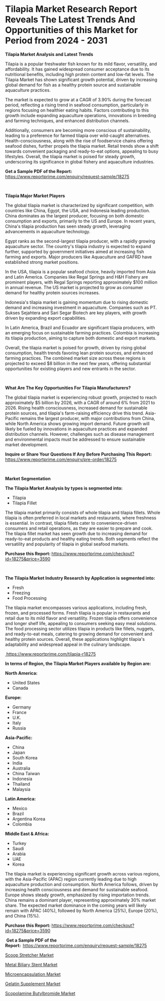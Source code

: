 <p><h1>Tilapia Market Research Report Reveals The Latest Trends And Opportunities of this Market for Period from 2024 - 2031</h1></p><p><strong>Tilapia Market Analysis and Latest Trends</strong></p>
<p><p>Tilapia is a popular freshwater fish known for its mild flavor, versatility, and affordability. It has gained widespread consumer acceptance due to its nutritional benefits, including high protein content and low-fat levels. The Tilapia Market has shown significant growth potential, driven by increasing global demand for fish as a healthy protein source and sustainable aquaculture practices. </p><p>The market is expected to grow at a CAGR of 3.90% during the forecast period, reflecting a rising trend in seafood consumption, particularly in regions focusing on healthier eating habits. Factors contributing to this growth include expanding aquaculture operations, innovations in breeding and farming techniques, and enhanced distribution channels. </p><p>Additionally, consumers are becoming more conscious of sustainability, leading to a preference for farmed tilapia over wild-caught alternatives. Health-consciousness, along with the rise of foodservice chains offering seafood dishes, further propels the tilapia market. Retail trends show a shift towards convenient packaging and ready-to-eat options, appealing to busy lifestyles. Overall, the tilapia market is poised for steady growth, underscoring its significance in global fishery and aquaculture industries.</p></p>
<p><strong>Get a Sample PDF of the Report:&nbsp;</strong> <a href="https://www.reportprime.com/enquiry/request-sample/18275?utm_campaign=121&utm_medium=2&utm_source=Github&utm_content=ia&utm_term=21112024&utm_id=tilapia">https://www.reportprime.com/enquiry/request-sample/18275</a></p>
<p>&nbsp;</p>
<p><strong>Tilapia Major Market Players</strong></p>
<p><p>The global tilapia market is characterized by significant competition, with countries like China, Egypt, the USA, and Indonesia leading production. China dominates as the largest producer, focusing on both domestic consumption and exports, primarily to the US and Europe. In recent years, China's tilapia production has seen steady growth, leveraging advancements in aquaculture technology.</p><p>Egypt ranks as the second-largest tilapia producer, with a rapidly growing aquaculture sector. The country's tilapia industry is expected to expand further, supported by government initiatives aimed at increasing fish farming and exports. Major producers like Aquaculture and GAFRD have established strong market positions.</p><p>In the USA, tilapia is a popular seafood choice, heavily imported from Asia and Latin America. Companies like Regal Springs and H&H Fishery are prominent players, with Regal Springs reporting approximately $100 million in annual revenue. The US market is projected to grow as consumer demand for healthy protein sources increases.</p><p>Indonesia's tilapia market is gaining momentum due to rising domestic demand and increasing investment in aquaculture. Companies such as PT. Sukses Sejahtera and Sari Segar Biotech are key players, with growth driven by expanding export capabilities.</p><p>In Latin America, Brazil and Ecuador are significant tilapia producers, with an emerging focus on sustainable farming practices. Colombia is increasing its tilapia production, aiming to capture both domestic and export markets.</p><p>Overall, the tilapia market is poised for growth, driven by rising global consumption, health trends favoring lean protein sources, and enhanced farming practices. The combined market size across these regions is projected to exceed $8 billion in the next few years, offering substantial opportunities for existing players and new entrants in the sector.</p></p>
<p>&nbsp;</p>
<p><strong>What Are The Key Opportunities For Tilapia Manufacturers?</strong></p>
<p><p>The global tilapia market is experiencing robust growth, projected to reach approximately $5 billion by 2026, with a CAGR of around 6% from 2021 to 2026. Rising health consciousness, increased demand for sustainable protein sources, and tilapia's farm-raising efficiency drive this trend. Asia-Pacific remains the largest producer, with major contributions from China, while North America shows growing import demand. Future growth will likely be fueled by innovations in aquaculture practices and expanded distribution channels. However, challenges such as disease management and environmental impacts must be addressed to ensure sustainable market development.</p></p>
<p><strong>Inquire or Share Your Questions If Any Before Purchasing This Report:</strong> <a href="https://www.reportprime.com/enquiry/pre-order/18275?utm_campaign=121&utm_medium=2&utm_source=Github&utm_content=ia&utm_term=21112024&utm_id=tilapia">https://www.reportprime.com/enquiry/pre-order/18275</a></p>
<p>&nbsp;</p>
<p><strong>Market Segmentation</strong></p>
<p><strong>The Tilapia Market Analysis by types is segmented into:</strong></p>
<p><ul><li>Tilapia</li><li>Tilapia Fillet</li></ul></p>
<p><p>The tilapia market primarily consists of whole tilapia and tilapia fillets. Whole tilapia is often preferred in local markets and restaurants, where freshness is essential. In contrast, tilapia fillets cater to convenience-driven consumers and retail operations, as they are easier to prepare and cook. The tilapia fillet market has seen growth due to increasing demand for ready-to-eat products and healthy eating trends. Both segments reflect the versatility and popularity of tilapia in global seafood markets.</p></p>
<p><strong>Purchase this Report:&nbsp;</strong><a href="https://www.reportprime.com/checkout?id=18275&price=3590&utm_campaign=121&utm_medium=2&utm_source=Github&utm_content=ia&utm_term=21112024&utm_id=tilapia">https://www.reportprime.com/checkout?id=18275&price=3590</a></p>
<p>&nbsp;</p>
<p><strong>The Tilapia Market Industry Research by Application is segmented into:</strong></p>
<p><ul><li>Fresh</li><li>Freezing</li><li>Food Processing</li></ul></p>
<p><p>The tilapia market encompasses various applications, including fresh, frozen, and processed forms. Fresh tilapia is popular in restaurants and retail due to its mild flavor and versatility. Frozen tilapia offers convenience and longer shelf life, appealing to consumers seeking easy meal solutions. The food processing sector utilizes tilapia in products like fillets, nuggets, and ready-to-eat meals, catering to growing demand for convenient and healthy protein sources. Overall, these applications highlight tilapia's adaptability and widespread appeal in the culinary landscape.</p></p>
<p><a href="https://www.reportprime.com/tilapia-r18275?utm_campaign=121&utm_medium=2&utm_source=Github&utm_content=ia&utm_term=21112024&utm_id=tilapia">&nbsp;https://www.reportprime.com/tilapia-r18275</a></p>
<p><strong>In terms of Region, the Tilapia Market Players available by Region are:</strong></p>
<p>
    <p> <strong> North America: </strong>
        <ul>
            <li>United States</li>
            <li>Canada</li>
        </ul>
        </p> 
    <p> <strong> Europe: </strong>
        <ul>
            <li>Germany</li>
            <li>France</li>
            <li>U.K.</li>
            <li>Italy</li>
            <li>Russia</li>
        </ul>
        </p> 
    <p> <strong> Asia-Pacific: </strong>
        <ul>
            <li>China</li>
            <li>Japan</li>
            <li>South Korea</li>
            <li>India</li>
            <li>Australia</li>
            <li>China Taiwan</li>
            <li>Indonesia</li>
            <li>Thailand</li>
            <li>Malaysia</li>
        </ul>
        </p> 
    <p> <strong> Latin America: </strong>
        <ul>
            <li>Mexico</li>
            <li>Brazil</li>
            <li>Argentina Korea</li>
            <li>Colombia</li>
        </ul>
        </p> 
    <p> <strong> Middle East & Africa: </strong>
        <ul>
            <li>Turkey</li>
            <li>Saudi</li>
            <li>Arabia</li>
            <li>UAE</li>
            <li>Korea</li>
        </ul>
    </p>
    </p>
<p><p>The tilapia market is experiencing significant growth across various regions, with the Asia-Pacific (APAC) region currently leading due to high aquaculture production and consumption. North America follows, driven by increasing health consciousness and demand for sustainable seafood. Europe shows steady growth, emphasized by rising importation trends. China remains a dominant player, representing approximately 30% market share. The expected market dominance in the coming years will likely remain with APAC (40%), followed by North America (25%), Europe (20%), and China (15%).</p></p>
<p><strong>Purchase this Report: </strong><a href="https://www.reportprime.com/checkout?id=18275&price=3590&utm_campaign=121&utm_medium=2&utm_source=Github&utm_content=ia&utm_term=21112024&utm_id=tilapia">https://www.reportprime.com/checkout?id=18275&price=3590</a></p>
<p>&nbsp;<strong>Get a Sample PDF of the Report:&nbsp;&nbsp;</strong><a href="https://www.reportprime.com/enquiry/request-sample/18275?utm_campaign=121&utm_medium=2&utm_source=Github&utm_content=ia&utm_term=21112024&utm_id=tilapia">https://www.reportprime.com/enquiry/request-sample/18275</a></p>
<p><strong></strong></p>
<p><p><a href="https://www.linkedin.com/pulse/future-growth-revenue-analysis-scoop-stretcher-market-bvmpe?utm_campaign=121&utm_medium=2&utm_source=Github&utm_content=ia&utm_term=21112024&utm_id=tilapia">Scoop Stretcher Market</a></p><p><a href="https://www.linkedin.com/pulse/current-size-growth-projection-metal-biliary-stent-market-q996f?utm_campaign=121&utm_medium=2&utm_source=Github&utm_content=ia&utm_term=21112024&utm_id=tilapia">Metal Biliary Stent Market</a></p><p><a href="https://www.linkedin.com/pulse/study-forecastingthe-globalmicroencapsulation-market-zy9hf?utm_campaign=121&utm_medium=2&utm_source=Github&utm_content=ia&utm_term=21112024&utm_id=tilapia">Microencapsulation Market</a></p><p><a href="https://issuu.com/reportprime-2/docs/gelatin-supplement-market-size-2030_9a2c4f5375bb8e?utm_campaign=121&utm_medium=2&utm_source=Github&utm_content=ia&utm_term=21112024&utm_id=tilapia">Gelatin Supplement Market</a></p><p><a href="https://issuu.com/reportprime-2/docs/scopolamine-butylbromide-market-siz_9c7f365f43ef82?utm_campaign=121&utm_medium=2&utm_source=Github&utm_content=ia&utm_term=21112024&utm_id=tilapia">Scopolamine Butylbromide Market</a></p></p>